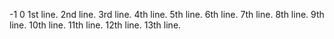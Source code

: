 -1
0
1st line.
2nd line.
3rd line.
4th line.
5th line.
6th line.
7th line.
8th line.
9th line.
10th line.
11th line.
12th line.
13th line.
